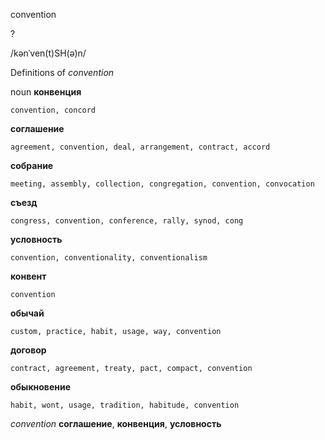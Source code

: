 convention

?

/kənˈven(t)SH(ə)n/

Definitions of _convention_

noun
**конвенция**

    convention, concord
**соглашение**

    agreement, convention, deal, arrangement, contract, accord
**собрание**

    meeting, assembly, collection, congregation, convention, convocation
**съезд**

    congress, convention, conference, rally, synod, cong
**условность**

    convention, conventionality, conventionalism
**конвент**

    convention
**обычай**

    custom, practice, habit, usage, way, convention
**договор**

    contract, agreement, treaty, pact, compact, convention
**обыкновение**

    habit, wont, usage, tradition, habitude, convention

_convention_
**соглашение**, **конвенция**, **условность**